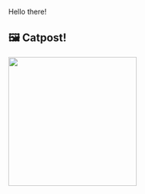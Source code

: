 Hello there!



## 🖼️ Catpost!

<sub>
    <img src="https://cdn2.thecatapi.com/images/IR9wrF_D9.jpg" height="256">
</sub>

